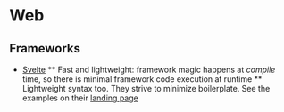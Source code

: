 # Web

## Frameworks

* [Svelte](https://svelte.dev/tutorial/basics)
** Fast and lightweight: framework magic happens at _compile_ time, so there is minimal framework code execution at runtime
** Lightweight syntax too. They strive to minimize boilerplate. See the examples on their [landing page](https://svelte.dev/)
